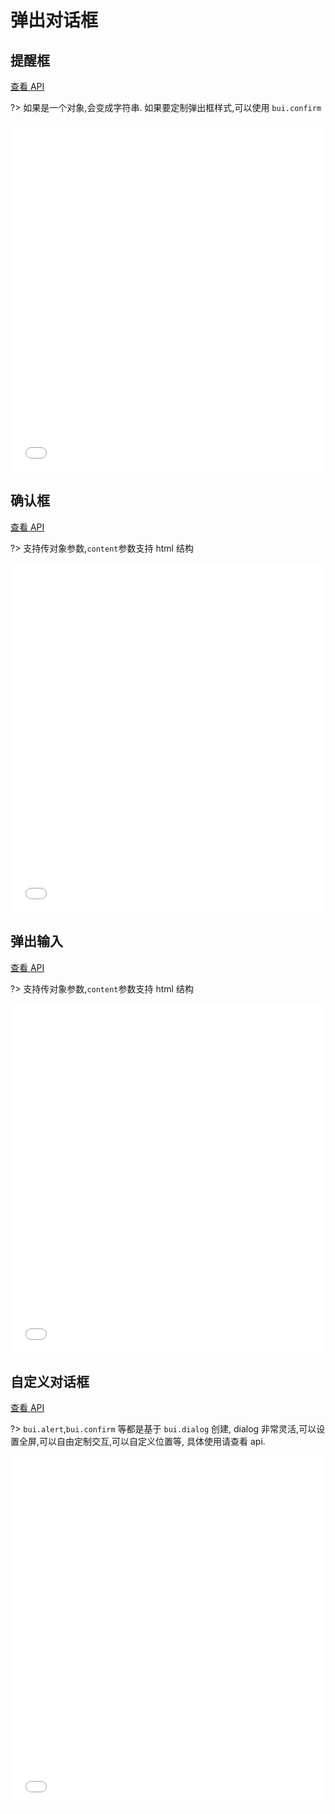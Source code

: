 # 弹出对话框

## 提醒框

[查看 API](http://www.easybui.com/guide/api/classes/bui.alert.html)

?> 如果是一个对象,会变成字符串. 如果要定制弹出框样式,可以使用 `bui.confirm`

<iframe width="100%" height="560" src="//www.easybui.com/demo/source.html?url=pages/ui_controls/bui.alert&code=full,result" allowfullscreen="allowfullscreen" frameborder="0"></iframe>

## 确认框

[查看 API](http://www.easybui.com/guide/api/classes/bui.confirm.html)

?> 支持传对象参数,`content`参数支持 html 结构

<iframe width="100%" height="560" src="//www.easybui.com/demo/source.html?url=pages/ui_controls/bui.confirm&code=full,result" allowfullscreen="allowfullscreen" frameborder="0"></iframe>

## 弹出输入

[查看 API](http://www.easybui.com/guide/api/classes/bui.prompt.html)

?> 支持传对象参数,`content`参数支持 html 结构

<iframe width="100%" height="560" src="//www.easybui.com/demo/source.html?url=pages/ui_controls/bui.prompt&code=full,result" allowfullscreen="allowfullscreen" frameborder="0"></iframe>

## 自定义对话框

[查看 API](http://www.easybui.com/guide/api/classes/bui.dialog.html)

?> `bui.alert`,`bui.confirm` 等都是基于 `bui.dialog` 创建, dialog 非常灵活,可以设置全屏,可以自由定制交互,可以自定义位置等, 具体使用请查看 api.

<iframe width="100%" height="560" src="//www.easybui.com/demo/source.html?url=pages/ui_controls/bui.dialog&code=full,result" allowfullscreen="allowfullscreen" frameborder="0"></iframe>
